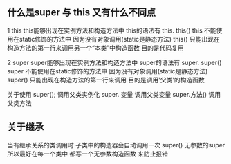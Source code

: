 ## 什么是super 与 this 又有什么不同点
  1 this
    this能够出现在实例方法和构造方法中
    this的语法有 this.   this()
    this 不能使用在static修饰的方法中 因为没有对象调用(static是静态方法)
    this() 只能出现在构造方法的第一行来调用另一个“本类”中构造函数 目的是代码复用

  2 super
  super能够出现在实例方法和构造方法中
  super的语法有 super.  super()
  super 不能使用在static修饰的方法中 因为没有对象调用(static是静态方法)
  super() 只能出现在构造方法的第一行来调用 目的是调用'父类'的构造函数

  关于使用
  super(); 调用父类实例化
  super. 变量  调用父类变量
  super.方法() 调用父类方法
## 关于继承
  当有继承关系的类调用时 子类中的构造器会自动调用一次 super() 无参数的super  
   所以最好在每一个类中 都写一个无参数构造函数 来防止报错
  
